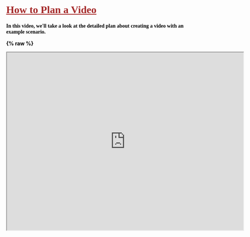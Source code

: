 <h1 style="text-decoration: underline; color:brown"> <font face="Franklin Gothic Book">  How to Plan a Video </font>

<h4 style="color:black;"><font face="Franklin Gothic Book"> In this video, we'll take a look at the detailed plan about creating a video with an example scenario. </font>

{% raw %}

<iframe src="https://drive.google.com/file/d/0B7WrhFqfMcogVm5TRVhMXy03d2M/preview" width="640" height="480"></iframe>
